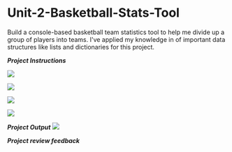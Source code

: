 # Unit-2-Basketball-Stats-Tool
Build a console-based basketball team statistics tool to help me divide up a group of players into teams. I've applied my knowledge in of important data structures like lists and dictionaries for this project.

***Project Instructions***

![](1.png)

![](2.png)

![](3.png)

![](4.png)


***Project Output***
![](output.png)


***Project review feedback***


